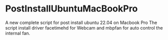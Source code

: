 # PostInstallUbuntuMacBookPro
A new complete script for post install ubuntu 22.04 on Macbook Pro
The script install driver facetimehd for Webcam and mbpfan for auto control the internal fan.
